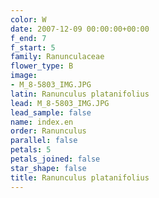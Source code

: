 ```yaml
---
color: W
date: 2007-12-09 00:00:00+00:00
f_end: 7
f_start: 5
family: Ranunculaceae
flower_type: B
image:
- M_8-5803_IMG.JPG
latin: Ranunculus platanifolius
lead: M_8-5803_IMG.JPG
lead_sample: false
name: index.en
order: Ranunculus
parallel: false
petals: 5
petals_joined: false
star_shape: false
title: Ranunculus platanifolius
---
```


